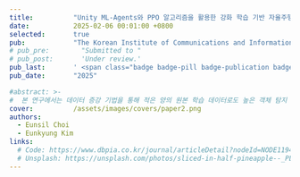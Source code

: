 ```yaml
---
title:          "Unity ML-Agents와 PPO 알고리즘을 활용한 강화 학습 기반 자율주행 시뮬레이션"
date:           2025-02-06 00:01:00 +0800
selected:       true
pub:            "The Korean Institute of Communications and Information Sciences (KICS) Winter Conference"
# pub_pre:        "Submitted to "
# pub_post:       'Under review.'
pub_last:       ' <span class="badge badge-pill badge-publication badge-success">Poster</span>'
pub_date:       "2025"

#abstract: >-
#  본 연구에서는 데이터 증강 기법을 통해 적은 양의 원본 학습 데이터로도 높은 객체 탐지 정확도를 달성하는 방법을 제안한다.
cover:          /assets/images/covers/paper2.png
authors:
  - Eunsil Choi
  - Eunkyung Kim
links:
  # Code: https://www.dbpia.co.kr/journal/articleDetail?nodeId=NODE11949311
  # Unsplash: https://unsplash.com/photos/sliced-in-half-pineapple--_PLJZmHZzk
---
```

